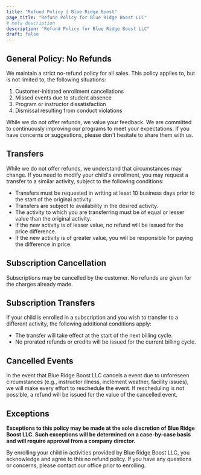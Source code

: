 ```yaml
---
title: "Refund Policy | Blue Ridge Boost"
page_title: "Refund Policy for Blue Ridge Boost LLC"
# meta description
description: "Refund Policy for Blue Ridge Boost LLC"
draft: false
---
```


## General Policy: No Refunds
We maintain a strict no-refund policy for all sales. This policy applies to, but is not limited to, the following situations:

1. Customer-initiated enrollment cancellations
2. Missed events due to student absence
3. Program or instructor dissatisfaction
4. Dismissal resulting from conduct violations

While we do not offer refunds, we value your feedback. We are committed to continuously improving our programs to meet your expectations. If you have concerns or suggestions, please don't hesitate to share them with us.

## Transfers
While we do not offer refunds, we understand that circumstances may change. 
If you need to modify your child's enrollment, you may request a transfer to a similar activity, subject to the following conditions:
- Transfers must be requested in writing at least 10 business days prior to the start of the original activity.
- Transfers are subject to availability in the desired activity.
- The activity to which you are transferring must be of equal or lesser value than the original activity.
- If the new activity is of lesser value, no refund will be issued for the price difference.
- If the new activity is of greater value, you will be responsible for paying the difference in price.


## Subscription Cancellation
Subscriptions may be cancelled by the customer. No refunds are given for the charges already made.

## Subscription Transfers
If your child is enrolled in a subscription and you wish to transfer to a different activity, the following additional conditions apply:
- The transfer will take effect at the start of the next billing cycle.
- No prorated refunds or credits will be issued for the current billing cycle.

## Cancelled Events
In the event that Blue Ridge Boost LLC cancels a event due to unforeseen circumstances (e.g., instructor illness, inclement weather, facility issues), we will make every effort to reschedule the event. If rescheduling is not possible, a refund will be issued for the value of the cancelled event. 

## Exceptions
<b>Exceptions to this policy may be made at the sole discretion of Blue Ridge Boost LLC. Such exceptions will be determined on a case-by-case basis and will require approval from a company director.</b>

By enrolling your child in activities provided by Blue Ridge Boost LLC, you acknowledge and agree to this no refund policy. If you have any questions or concerns, please contact our office prior to enrolling.